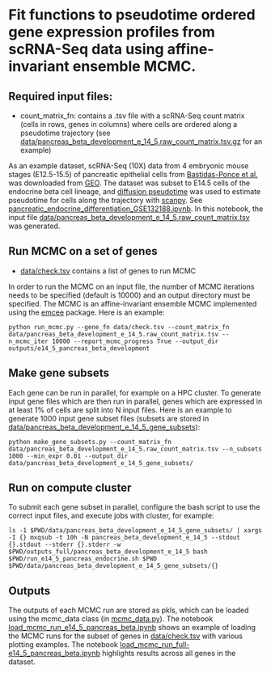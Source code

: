 # Fit functions to pseudotime ordered gene expression profiles from scRNA-Seq data using affine-invariant ensemble MCMC.

## Required input files:
   - count_matrix_fn: contains a .tsv file with a scRNA-Seq count matrix (cells in rows, genes in columns) where cells are ordered along a pseudotime trajectory (see [data/pancreas_beta_development_e_14_5.raw_count_matrix.tsv.gz](data/pancreas_beta_development_e_14_5.raw_count_matrix.tsv.gz) for an example)

As an example dataset, scRNA-Seq (10X) data from 4 embryonic mouse stages (E12.5-15.5) of pancreatic epithelial cells from [Bastidas-Ponce et al.](https://journals.biologists.com/dev/article/146/12/dev173849/19483/Comprehensive-single-cell-mRNA-profiling-reveals-a) was downloaded from [GEO](https://www.ncbi.nlm.nih.gov/geo/query/acc.cgi?acc=GSE132188). The dataset was subset to E14.5 cells of the endocrine beta cell lineage, and [diffusion pseudotime](https://www.nature.com/articles/nmeth.3971) was used to estimate pseudotime for cells along the trajectory with [scanpy](https://genomebiology.biomedcentral.com/articles/10.1186/s13059-017-1382-0). See [pancreatic_endocrine_differentiation_GSE132188.ipynb](pancreatic_endocrine_differentiation_GSE132188.ipynb). In this notebook, the input file [data/pancreas_beta_development_e_14_5.raw_count_matrix.tsv](data/pancreas_beta_development_e_14_5.raw_count_matrix.tsv) was generated.

## Run MCMC on a set of genes 
   - [data/check.tsv](data/check.tsv) contains a list of genes to run MCMC

In order to run the MCMC on an input file, the number of MCMC iterations needs to be specified (default is 10000) and an output directory must be specified. The MCMC is an affine-invariant ensemble MCMC implemented using the [emcee](https://arxiv.org/abs/1202.3665) package. Here is an example:  

    python run_mcmc.py --gene_fn data/check.tsv --count_matrix_fn data/pancreas_beta_development_e_14_5.raw_count_matrix.tsv --n_mcmc_iter 10000 --report_mcmc_progress True --output_dir outputs/e14_5_pancreas_beta_development

## Make gene subsets
Each gene can be run in parallel, for example on a HPC cluster. To generate input gene files which are then run in parallel, genes which are expressed in at least 1% of cells are split into N input files. Here is an example to generate 1000 input gene subset files (subsets are stored in [data/pancreas_beta_development_e_14_5_gene_subsets](data/pancreas_beta_development_e_14_5_gene_subsets)):
    
    python make_gene_subsets.py --count_matrix_fn data/pancreas_beta_development_e_14_5.raw_count_matrix.tsv --n_subsets 1000 --min_expr 0.01 --output_dir data/pancreas_beta_development_e_14_5_gene_subsets/

## Run on compute cluster
To submit each gene subset in parallel, configure the bash script to use the correct input files, and execute jobs with cluster, for example:
    
    ls -1 $PWD/data/pancreas_beta_development_e_14_5_gene_subsets/ | xargs -I {} mxqsub -t 10h -N pancreas_beta_development_e_14_5 --stdout {}.stdout --stderr {}.stderr -w $PWD/outputs_full/pancreas_beta_development_e_14_5 bash $PWD/run_e14_5_pancreas_endocrine.sh $PWD $PWD/data/pancreas_beta_development_e_14_5_gene_subsets/{}

## Outputs
The outputs of each MCMC run are stored as pkls, which can be loaded using the mcmc_data class (in [mcmc_data.py](mcmc_data.py)). The notebook [load_mcmc_run_e14_5_pancreas_beta.ipynb](load_mcmc_run_e14_5_pancreas_beta.ipynb) shows an example of loading the MCMC runs for the subset of genes in [data/check.tsv](data/check.tsv) with various plotting examples. The notebook [load_mcmc_run_full-e14_5_pancreas_beta.ipynb](load_mcmc_run_full-e14_5_pancreas_beta.ipynb) highlights results across all genes in the dataset.

